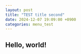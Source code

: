```yaml
---
layout: post
title: "TEST title second"
date: 2024-12-07 19:09:00 +0900
categories: menu_test
---
```


## Hello, world!